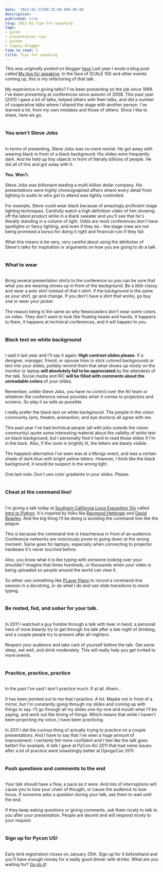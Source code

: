```yaml
---
date: '2012-01-21T08:35:00.000-08:00'
description: ''
published: true
slug: 2012-01-tips-for-speaking
tags:
- pycon
- presentation tips
- python
- legacy-blogger
time_to_read: 5
title: Tips for speaking
---
```


*This was originally posted on blogger [here](https://pydanny.blogspot.com/2012/01/tips-for-speaking.html)*.Last year I wrote a blog post called <a href="http://pydanny.blogspot.com/2011/02/my-tips-for-speaking.html">My tips for speaking</a>. In the face of SCALE 10X and other events coming up, this is my refactoring of that talk.<br /><br />My experience in giving talks?  I've been presenting on the job since 1999. I've been presenting at conferences since autumn of 2008. This past year (2011) I gave a lot of talks, helped others with their talks, and did a number of cooperative talks where I shared the stage with another person. I've learned a lot, from my own mistakes and those of others. Since I like to share, here we go. <br /><br /><h3>You aren't Steve Jobs</h3><br />In terms of presenting, Steve Jobs was no mere mortal. He got away with wearing black in front of a black background. His slides were frequently dark. And he held up tiny objects in front of literally billions of people. He did all of this and got away with it.<br /><br /><strong>You. Won't.</strong><br /><br />Steve Jobs was billionaire leading a multi-billion dollar company. His presentations were highly choreographed affairs where every detail from lighting to audio to who got to attend was tightly controlled. <br /><br />For example, Steve could wear black because of amazingly proficient stage lighting techniques. Carefully watch a high definition video of him showing off the latest product while in a black sweater and you'll see that he's literally standing in a column of light. Odds are most conferences don't have spotlights or fancy lighting, and even if they do - the stage crew are not being promised a bonus for doing it right and financial ruin if they fail. <br /><br />What this means is be very, very careful about using the attributes of Steve's talks for inspiration or arguments on how you are going to do a talk. <br /><br /><h3>What to wear</h3><br />Bring several presentation shirts to the conference so you can be sure that what you are wearing shows up in front of the background. Be a little classy and wear a polo shirt instead of that t-shirt. If the background is the same as your shirt, go and change. If you don't have a shirt that works, go buy one or wear your jacket.<br /><br />The reason being is the same as why Newscasters don't wear some colors on video. They don't want to look like floating heads and hands. It happens to them, it happens at technical conferences, and it will happen to you.<br /><br /><h3>Black text on white background</h3><br />I said it last year and I'll say it again: <strong>High contrast slides please</strong>. If a designer, manager, friend, or spouse tries to stick colored backgrounds or text into your slides, politely remind them that what shows up nicely on the monitor or laptop <strong>will absolutely fail to be appreciated</strong> by the attendees of the talk. Social media and IRC <strong>will be filled with comments about the unreadable colors</strong> of your slides.<br /><br />Remember, unlike Steve Jobs, you have no control over the AV team or whatever the conference venue provides when it comes to projectors and screens. So play it as safe as possible.<br /><br />I really prefer the black text on white background. The people in the vision community (arts, theatre, animantion, and eye doctors) all agree with me.<br /><br />This past year I've had technical people (all with jobs outside the vision community) quote some interesting material about the validity of white text on black background, but I personally find it hard to read those slides if I'm in the back. Also, if the room is brightly lit, the letters are barely visible.<br /><br />The happiest alternative I've seen was at a Mongo event, and was a certain shade of dark blue with bright yellow letters. However, I think like the black background, it would be suspect in the wrong light.<br /><br />One last note: Don't use color gradients in your slides. Please.<br /><br /><h3>Cheat at the command line!</h3><br />I'm giving a talk today at <a href="http://www.socallinuxexpo.org/scale10x">Southern California Linux Exposition 10x</a> called <a href="http://www.socallinuxexpo.org/scale10x/presentations/intro-python">Intro to Python</a>. It's inspired by folks like <a href="http://rhettinger.wordpress.com/">Raymond Hettinger</a> and <a href="http://www.dabeaz.com/">David Beazley</a>. And the big thing I'll be doing is avoiding the command-line like the plague.<br /><br />This is because the command-line is treacherous in front of an audience. Conference networks are notoriously prone to going down at the wrong moment. Same goes for laptops, especially when connecting to projector hardware it's never touched before.<br /><br />Also, you know what it is like typing with someone looking over your shoulder? Imagine that times hundreds, or thousands when your video is being uploaded so people around the world can view it.<br /><br />So either use something like <a href="http://pypi.python.org/pypi/PlayerPiano/0.1.1">PLayer Piano</a> to record a command-line session in a docstring, or do what I do and use slide transitions to mock typing.<br /><br /><h3>Be rested, fed, and sober for your talk.</h3><br />In 2011 I watched a guy fumble through a talk with beer in hand, a personal hero of mine blearily try to get through his talk after a late night of drinking, and a couple people try to present after all-nighters. <br /><br />Respect your audience and take care of yourself before the talk. Get some sleep, eat well, and drink moderately. This will really help you get invited to more events.<br /><br /><h3>Practice, practice, practice</h3><br />In the past I've said I don't practice much. If at all. Ahem...<br /><br />It has been pointed out to me that I practice. A lot. Maybe not in front of a mirror, but I'm constantly going through my slides and coming up with things to say. I'll go through all my slides one-by-one and mouth what I'll be saying, and work out the timing of things. Which means that while I haven't been projecting my voice, I have been practicing.<br /><br />In 2011 I did the curious thing of actually trying to practice on a couple presentations. And I have to say that I've seen a huge amount of improvement. I certainly felt more confident and I feel like the talk goes better! For example, A talk I gave at PyCon AU 2011 that had some issues after a lot of practice went smashingly better at DjangoCon 2011.<br /><br /><h3>Push questions and comments to the end</h3><br />Your talk should have a flow, a pace as it were. And lots of interruptions will cause you to lose your chain of thought, or cause the audience to lose focus. If someone asks a question during your talk, ask them to wait until the end.<br /><br />If they keep asking questions or giving comments, ask them nicely to talk to you after your presentation. People are decent and will respond nicely to your request.<br /><br /><h3>Sign up for Pycon US!</h3><br />Early bird registration closes on January 25th. Sign up for it beforehand and you'll have enough money for a really good dinner with drinks. What are you waiting for? <a href="https://us.pycon.org/2012/registration/">Go do it</a>!
